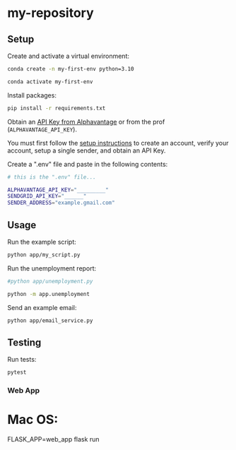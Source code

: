 # my-repository



## Setup

Create and activate a virtual environment:

```sh
conda create -n my-first-env python=3.10

conda activate my-first-env
```


Install packages:
```sh
pip install -r requirements.txt
```

Obtain an [API Key from Alphavantage](https://www.alphavantage.co/support/#api-key) or from the prof (`ALPHAVANTAGE_API_KEY`).

You must first follow the [setup instructions](https://github.com/prof-rossetti/intro-to-python/blob/main/notes/python/packages/sendgrid.md) to create an account, verify your account, setup a single sender, and obtain an API Key.


Create a ".env" file and paste in the following contents:

```sh
# this is the ".env" file...

ALPHAVANTAGE_API_KEY="_________"
SENDGRID_API_KEY="______"
SENDER_ADDRESS="example.gmail.com"
```




## Usage

Run the example script:

```sh
python app/my_script.py
```


Run the unemployment report:

```sh
#python app/unemployment.py

python -m app.unemployment

```


Send an example email:


```sh
python app/email_service.py
```

## Testing

Run tests:

```sh
pytest
```

### Web App
# Mac OS:
FLASK_APP=web_app flask run
